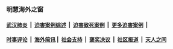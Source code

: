 
### 明慧海外之窗

####  [武汉肺炎](indexes/365.md?t=05101901) &nbsp;|&nbsp;  [迫害案例综述](indexes/328.md?t=05101901) &nbsp;|&nbsp; [迫害致死案例](indexes/277.md?t=05101901)  &nbsp;|&nbsp; [更多迫害案例](indexes/81.md?t=05101901)  &nbsp;|&nbsp; 
####  [时事评论](indexes/19.md?t=05101901) &nbsp;|&nbsp; [海外简讯](indexes/245.md?t=05101901)&nbsp;|&nbsp;  [社会支持](indexes/140.md?t=05101901) &nbsp;|&nbsp; [褒奖决议](indexes/282.md?t=05101901) &nbsp;|&nbsp; [社区报道](indexes/91.md?t=05101901)  &nbsp;|&nbsp; [天人之间](indexes/78.md?t=05101901) 

